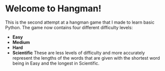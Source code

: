 # Welcome to Hangman!

This is the second attempt at a hangman game that I made to learn basic Python. The game now contains four different difficulty levels:
- **Easy**
- **Medium**
- **Hard**
- **Scientific**
These are less levels of difficulty and more accurately represent the lengths of the words that are given with the shortest word being in Easy and the longest in Scientific.

